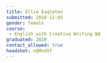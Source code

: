```yaml
---
title: Ellie Eagleton
submitted: 2018-12-03 
gender: female
course:
 - English with Creative Writing BA
graduated: 2020
contact_allowed: true
headshot: nQMvdXf
--- 
```


